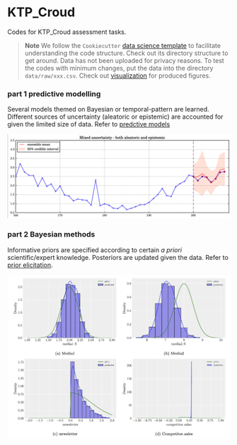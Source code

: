 KTP_Croud
==============================

Codes for KTP_Croud assessment tasks.


> **Note** We follow the `Cookiecutter` [data science template](https://drivendata.github.io/cookiecutter-data-science/) to facilitate understanding the code structure. Check out its directory structure to get around. Data has not been uploaded for privacy reasons. To test the codes with minimum changes, put the data into the directory `data/raw/xxx.csv`. Check out [visualization](/visualization) for produced figures.

### part 1 predictive modelling

Several models themed on Bayesian or temporal-pattern are learned. Different sources of uncertainty (aleatoric or epistemic) are accounted for given the limited size of data. Refer to [predctive models](src/modelling/part1_modelling.ipynb)

![alt text](visualization/mixed_uncertainty.png "mixed uncertainty")

### part 2 Bayesian methods

Informative priors are specified according to certain *a priori* scientific/expert knowledge. Posteriors are updated given the data. Refer to [prior elicitation](src/modelling/part2_prior_choice.ipynb).

![alt text](visualization/pp.png "informative prior")






